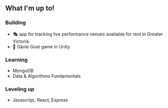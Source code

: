 <!--
**caitlincroteau/caitlincroteau** is a ✨ _special_ ✨ repository because its `README.md` (this file) appears on your GitHub profile.

Here are some ideas to get you started:

- 🔭 I’m currently working on ...
- 🌱 I’m currently learning ...
- 👯 I’m looking to collaborate on ...
- 🤔 I’m looking for help with ...
- 💬 Ask me about ...
- 📫 How to reach me: ...
- 😄 Pronouns: ...
- ⚡ Fun fact: ...
-->

## What I'm up to!

### Building
- 🎭 app for tracking live performance venues available for rent in Greater Victoria
- 🐐 Gävle Goat game in Unity

### Learning
- MongoDB
- Data & Algorithms Fundamentals

### Leveling up
- Javascript, React, Express
